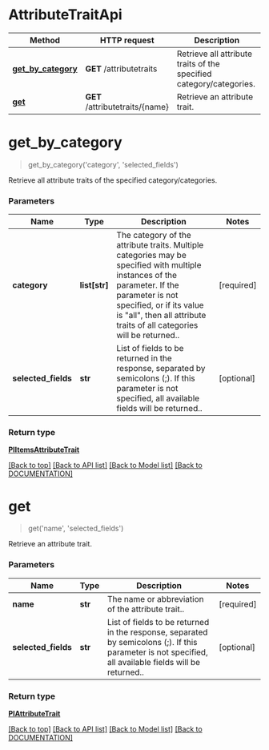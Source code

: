 # AttributeTraitApi

Method | HTTP request | Description
------------ | ------------- | -------------
[**get_by_category**](AttributeTraitApi.md#getbycategory) | **GET** /attributetraits | Retrieve all attribute traits of the specified category/categories.
[**get**](AttributeTraitApi.md#get) | **GET** /attributetraits/{name} | Retrieve an attribute trait.


# **get_by_category**
> get_by_category('category', 'selected_fields')

Retrieve all attribute traits of the specified category/categories.

### Parameters

Name | Type | Description | Notes
------------- | ------------- | ------------- | -------------
 **category** | **list[str]**| The category of the attribute traits. Multiple categories may be specified with multiple instances of the parameter. If the parameter is not specified, or if its value is "all", then all attribute traits of all categories will be returned.. | [required]
 **selected_fields** | **str**| List of fields to be returned in the response, separated by semicolons (;). If this parameter is not specified, all available fields will be returned.. | [optional]


### Return type

[**PIItemsAttributeTrait**](../models/PIItemsAttributeTrait.md)

[[Back to top]](#) [[Back to API list]](../../DOCUMENTATION.md#documentation-for-api-endpoints) [[Back to Model list]](../../DOCUMENTATION.md#documentation-for-models) [[Back to DOCUMENTATION]](../../DOCUMENTATION.md)

# **get**
> get('name', 'selected_fields')

Retrieve an attribute trait.

### Parameters

Name | Type | Description | Notes
------------- | ------------- | ------------- | -------------
 **name** | **str**| The name or abbreviation of the attribute trait.. | [required]
 **selected_fields** | **str**| List of fields to be returned in the response, separated by semicolons (;). If this parameter is not specified, all available fields will be returned.. | [optional]


### Return type

[**PIAttributeTrait**](../models/PIAttributeTrait.md)

[[Back to top]](#) [[Back to API list]](../../DOCUMENTATION.md#documentation-for-api-endpoints) [[Back to Model list]](../../DOCUMENTATION.md#documentation-for-models) [[Back to DOCUMENTATION]](../../DOCUMENTATION.md)
